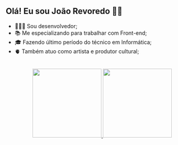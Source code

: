 ## Olá! Eu sou João Revoredo 👋🏾

- 👨🏾‍💻 Sou desenvolvedor;
- 📚 Me especializando para trabalhar com Front-end;
- 🎓 Fazendo último período do técnico em Informática;
- 🫀 Também atuo como artista e produtor cultural;

<br/>
<div align="center">
  <a href="https://github.com/Jrevoredo42">
  <img height="180em" src="https://github-readme-stats.vercel.app/api?username=Jrevoredo42&show_icons=true&theme=dracula&include_all_commits=true&count_private=true"/>
  <img height="180em" src="https://github-readme-stats.vercel.app/api/top-langs/?username=Jrevoredo42&layout=compact&langs_count=7&theme=dracula"/>
</div>
<br>
  




